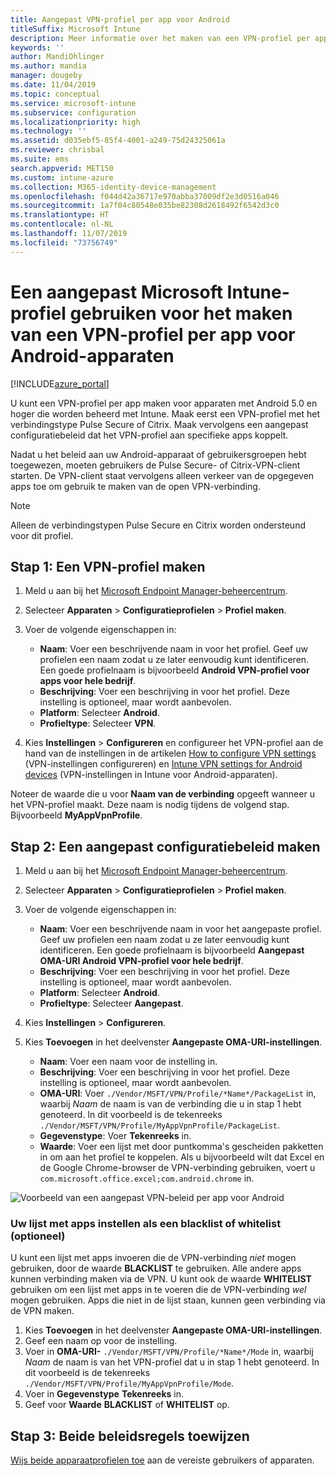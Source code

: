 ```yaml
---
title: Aangepast VPN-profiel per app voor Android
titleSuffix: Microsoft Intune
description: Meer informatie over het maken van een VPN-profiel per app maken voor Android-apparaten die worden beheerd met Microsoft Intune.
keywords: ''
author: MandiOhlinger
ms.author: mandia
manager: dougeby
ms.date: 11/04/2019
ms.topic: conceptual
ms.service: microsoft-intune
ms.subservice: configuration
ms.localizationpriority: high
ms.technology: ''
ms.assetid: d035ebf5-85f4-4001-a249-75d24325061a
ms.reviewer: chrisbal
ms.suite: ems
search.appverid: MET150
ms.custom: intune-azure
ms.collection: M365-identity-device-management
ms.openlocfilehash: f044d42a36717e970abba37009df2e3d0516a046
ms.sourcegitcommit: 1a7f04c80548e035be82308d2618492f6542d3c0
ms.translationtype: HT
ms.contentlocale: nl-NL
ms.lasthandoff: 11/07/2019
ms.locfileid: "73756749"
---
```

# <a name="use-a-microsoft-intune-custom-profile-to-create-a-per-app-vpn-profile-for-android-devices"></a>Een aangepast Microsoft Intune-profiel gebruiken voor het maken van een VPN-profiel per app voor Android-apparaten

[!INCLUDE[azure_portal](../includes/azure_portal.md)]

U kunt een VPN-profiel per app maken voor apparaten met Android 5.0 en hoger die worden beheerd met Intune. Maak eerst een VPN-profiel met het verbindingstype Pulse Secure of Citrix. Maak vervolgens een aangepast configuratiebeleid dat het VPN-profiel aan specifieke apps koppelt.

Nadat u het beleid aan uw Android-apparaat of gebruikersgroepen hebt toegewezen, moeten gebruikers de Pulse Secure- of Citrix-VPN-client starten. De VPN-client staat vervolgens alleen verkeer van de opgegeven apps toe om gebruik te maken van de open VPN-verbinding.

> [!NOTE]
>
> Alleen de verbindingstypen Pulse Secure en Citrix worden ondersteund voor dit profiel.

## <a name="step-1-create-a-vpn-profile"></a>Stap 1: Een VPN-profiel maken

1. Meld u aan bij het [Microsoft Endpoint Manager-beheercentrum](https://go.microsoft.com/fwlink/?linkid=2109431).
2. Selecteer **Apparaten** > **Configuratieprofielen** > **Profiel maken**.
3. Voer de volgende eigenschappen in:

    - **Naam**: Voer een beschrijvende naam in voor het profiel. Geef uw profielen een naam zodat u ze later eenvoudig kunt identificeren. Een goede profielnaam is bijvoorbeeld **Android VPN-profiel voor apps voor hele bedrijf**.
    - **Beschrijving**: Voer een beschrijving in voor het profiel. Deze instelling is optioneel, maar wordt aanbevolen.
    - **Platform**: Selecteer **Android**.
    - **Profieltype**: Selecteer **VPN**.

4. Kies **Instellingen** > **Configureren** en configureer het VPN-profiel aan de hand van de instellingen in de artikelen [How to configure VPN settings](vpn-settings-configure.md) (VPN-instellingen configureren) en [Intune VPN settings for Android devices](vpn-settings-android.md) (VPN-instellingen in Intune voor Android-apparaten).

Noteer de waarde die u voor **Naam van de verbinding** opgeeft wanneer u het VPN-profiel maakt. Deze naam is nodig tijdens de volgend stap. Bijvoorbeeld **MyAppVpnProfile**.

## <a name="step-2-create-a-custom-configuration-policy"></a>Stap 2: Een aangepast configuratiebeleid maken

1. Meld u aan bij het [Microsoft Endpoint Manager-beheercentrum](https://go.microsoft.com/fwlink/?linkid=2109431).
2. Selecteer **Apparaten** > **Configuratieprofielen** > **Profiel maken**.
3. Voer de volgende eigenschappen in:

    - **Naam**: Voer een beschrijvende naam in voor het aangepaste profiel. Geef uw profielen een naam zodat u ze later eenvoudig kunt identificeren. Een goede profielnaam is bijvoorbeeld **Aangepast OMA-URI Android VPN-profiel voor hele bedrijf**.
    - **Beschrijving**: Voer een beschrijving in voor het profiel. Deze instelling is optioneel, maar wordt aanbevolen.
    - **Platform**: Selecteer **Android**.
    - **Profieltype**: Selecteer **Aangepast**.

4. Kies **Instellingen** > **Configureren**.
5. Kies **Toevoegen** in het deelvenster **Aangepaste OMA-URI-instellingen**.
    - **Naam**: Voer een naam voor de instelling in.
    - **Beschrijving**: Voer een beschrijving in voor het profiel. Deze instelling is optioneel, maar wordt aanbevolen.
    - **OMA-URI**: Voer `./Vendor/MSFT/VPN/Profile/*Name*/PackageList` in, waarbij *Naam* de naam is van de verbinding die u in stap 1 hebt genoteerd. In dit voorbeeld is de tekenreeks `./Vendor/MSFT/VPN/Profile/MyAppVpnProfile/PackageList`.
    - **Gegevenstype**: Voer **Tekenreeks** in.
    - **Waarde**: Voer een lijst met door puntkomma's gescheiden pakketten in om aan het profiel te koppelen. Als u bijvoorbeeld wilt dat Excel en de Google Chrome-browser de VPN-verbinding gebruiken, voert u `com.microsoft.office.excel;com.android.chrome` in.

![Voorbeeld van een aangepast VPN-beleid per app voor Android](./media/android-pulse-secure-per-app-vpn/android_per_app_vpn_oma_uri.png)

### <a name="set-your-app-list-to-blacklist-or-whitelist-optional"></a>Uw lijst met apps instellen als een blacklist of whitelist (optioneel)

U kunt een lijst met apps invoeren die de VPN-verbinding *niet* mogen gebruiken, door de waarde **BLACKLIST** te gebruiken. Alle andere apps kunnen verbinding maken via de VPN. U kunt ook de waarde **WHITELIST** gebruiken om een lijst met apps in te voeren die de VPN-verbinding *wel* mogen gebruiken. Apps die niet in de lijst staan, kunnen geen verbinding via de VPN maken.

1. Kies **Toevoegen** in het deelvenster **Aangepaste OMA-URI-instellingen**.
2. Geef een naam op voor de instelling.
3. Voer in **OMA-URI-** `./Vendor/MSFT/VPN/Profile/*Name*/Mode` in, waarbij *Naam* de naam is van het VPN-profiel dat u in stap 1 hebt genoteerd. In dit voorbeeld is de tekenreeks `./Vendor/MSFT/VPN/Profile/MyAppVpnProfile/Mode`.
4. Voer in **Gegevenstype** **Tekenreeks** in.
5. Geef voor **Waarde** **BLACKLIST** of **WHITELIST** op.

## <a name="step-3-assign-both-policies"></a>Stap 3: Beide beleidsregels toewijzen

[Wijs beide apparaatprofielen toe](device-profile-assign.md) aan de vereiste gebruikers of apparaten.
